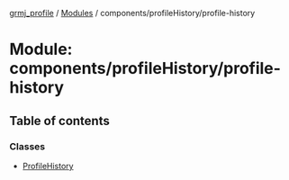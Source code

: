 [grmj_profile](../README.md) / [Modules](../modules.md) / components/profileHistory/profile-history

# Module: components/profileHistory/profile-history

## Table of contents

### Classes

- [ProfileHistory](../classes/components_profileHistory_profile_history.ProfileHistory.md)
